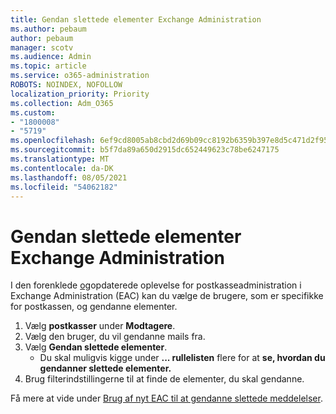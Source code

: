```yaml
---
title: Gendan slettede elementer Exchange Administration
ms.author: pebaum
author: pebaum
manager: scotv
ms.audience: Admin
ms.topic: article
ms.service: o365-administration
ROBOTS: NOINDEX, NOFOLLOW
localization_priority: Priority
ms.collection: Adm_O365
ms.custom:
- "1800008"
- "5719"
ms.openlocfilehash: 6ef9cd8005ab8cbd2d69b09cc8192b6359b397e8d5c471d2f958ae1e751d7797
ms.sourcegitcommit: b5f7da89a650d2915dc652449623c78be6247175
ms.translationtype: MT
ms.contentlocale: da-DK
ms.lasthandoff: 08/05/2021
ms.locfileid: "54062182"
---
```

# <a name="recover-deleted-items-from-exchange-admin-center"></a>Gendan slettede elementer Exchange Administration

I den forenklede [og](https://admin.exchange.microsoft.com/#/mailboxes)opdaterede oplevelse for postkasseadministration i Exchange Administration (EAC) kan du vælge de brugere, som er specifikke for postkassen, og gendanne elementer.

1. Vælg **postkasser** under **Modtagere**.
2. Vælg den bruger, du vil gendanne mails fra.
3. Vælg **Gendan slettede elementer**.
    - Du skal muligvis kigge under **... rullelisten** flere for at **se, hvordan du gendanner slettede elementer.**
4. Brug filterindstillingerne til at finde de elementer, du skal gendanne.

Få mere at vide under [Brug af nyt EAC til at gendanne slettede meddelelser](/exchange/recipients-in-exchange-online/manage-user-mailboxes/recover-deleted-messages#use-new-eac-for-recovering-deleted-messages).
